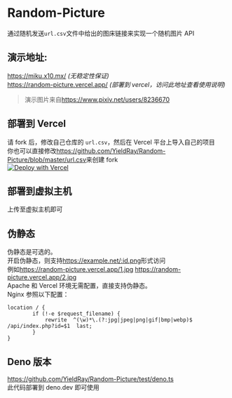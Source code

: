 # Random-Picture

通过随机发送`url.csv`文件中给出的图床链接来实现一个随机图片 API

## 演示地址:

<https://miku.x10.mx/> _(无稳定性保证)_  
<https://random-picture.vercel.app/> _(部署到 vercel，访问此地址查看使用说明)_

> 演示图片来自<https://www.pixiv.net/users/8236670>

## 部署到 Vercel

请 fork 后，修改自己仓库的 `url.csv`，然后在 Vercel 平台上导入自己的项目  
你也可以直接修改<https://github.com/YieldRay/Random-Picture/blob/master/url.csv>来创建 fork  
[![Deploy with Vercel](https://vercel.com/button)](https://vercel.com/import/git?s=https%3A%2F%2Fgithub.com%2FCrazy-White%2FRandom-Picture)

## 部署到虚拟主机

上传至虚拟主机即可

## 伪静态

伪静态是可选的。  
开启伪静态，则支持<https://example.net/:id.png>形式访问  
例如<https://random-picture.vercel.app/1.jpg> <https://random-picture.vercel.app/2.jpg>  
Apache 和 Vercel 环境无需配置，直接支持伪静态。  
Nginx 参照以下配置：

```nginx
location / {
        if (!-e $request_filename) {
            rewrite  ^(\w)*\.(?:jpg|jpeg|png|gif|bmp|webp)$  /api/index.php?id=$1  last;
        }
}
```

## Deno 版本

<https://github.com/YieldRay/Random-Picture/test/deno.ts>  
此代码部署到 deno.dev 即可使用
